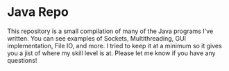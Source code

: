 # Java Repo

This repository is a small compilation of many of the Java programs I've written. You can see examples of Sockets, Multithreading, GUI implementation, File IO, and more. I tried to keep it at a minimum so it gives you a jist of where
my skill level is at. Please let me know if you have any questions!
